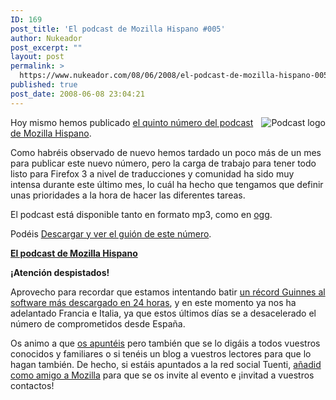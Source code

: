 ```yaml
---
ID: 169
post_title: 'El podcast de Mozilla Hispano #005'
author: Nukeador
post_excerpt: ""
layout: post
permalink: >
  https://www.nukeador.com/08/06/2008/el-podcast-de-mozilla-hispano-005/
published: true
post_date: 2008-06-08 23:04:21
---
```

<img style="float: right" src="http://www.mozilla-hispano.org/images/podcast_small.png" alt="Podcast logo" />

Hoy mismo hemos publicado <a href="http://www.mozilla-hispano.org/2008/06/07/148-podcast-005">el quinto número del podcast de Mozilla Hispano</a>.

Como habréis observado de nuevo hemos tardado un poco más de un mes para publicar este nuevo número, pero la carga de trabajo para tener todo listo para Firefox 3 a nivel de traducciones y comunidad ha sido muy intensa durante este último mes, lo cuál ha hecho que tengamos que definir unas prioridades a la hora de hacer las diferentes tareas.

El podcast está disponible tanto en formato mp3, como en <a href="http://es.wikipedia.org/wiki/Ogg">ogg</a>.

Podéis <a href="http://www.mozilla-hispano.org/2008/06/07/148-podcast-005">Descargar y ver el guión de este número</a>.

<strong><a href="http://www.mozilla-hispano.org/podcast">El podcast de Mozilla Hispano</a></strong>

<strong>¡Atención despistados!</strong>

Aprovecho para recordar que estamos intentando batir <a href="http://www.spreadfirefox.com/es-ES/worldrecord/">un récord Guinnes al software más descargado en 24 horas</a>, y en este momento ya nos ha adelantado Francia e Italia, ya que estos últimos días se a desacelerado el número de comprometidos desde España.

Os animo a que <a href="http://www.spreadfirefox.com/es-ES/worldrecord">os apuntéis</a> pero también que se lo digáis a todos vuestros conocidos y familiares o si tenéis un blog a vuestros lectores para que lo hagan también. De hecho, si estáis apuntados a la red social Tuenti, <a href="http://www.tuenti.com/?m=profile&t=link_amigos_nombre&uid=60635714">añadid como amigo a Mozilla</a> para que se os invite al evento e ¡invitad a vuestros contactos!